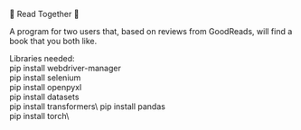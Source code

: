 📖 Read Together 📖

A program for two users that, based on reviews from GoodReads, will find a book that you both like.



Libraries needed:\
pip install webdriver-manager\
pip install selenium\
pip install openpyxl\
pip install datasets\
pip install transformers\ 
pip install pandas\
pip install torch\
